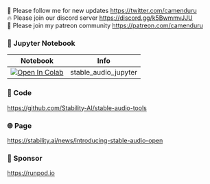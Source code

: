 🐣 Please follow me for new updates https://twitter.com/camenduru <br />
🔥 Please join our discord server https://discord.gg/k5BwmmvJJU <br />
🥳 Please join my patreon community https://patreon.com/camenduru <br />

### 🍊 Jupyter Notebook

| Notebook | Info
| --- | --- |
[![Open In Colab](https://colab.research.google.com/assets/colab-badge.svg)](https://colab.research.google.com/github/camenduru/stable-audio-jupyter/blob/main/stable_audio_jupyter.ipynb) | stable_audio_jupyter

### 🧬 Code
https://github.com/Stability-AI/stable-audio-tools

### 🌐 Page
https://stability.ai/news/introducing-stable-audio-open

### 🏢 Sponsor
https://runpod.io
